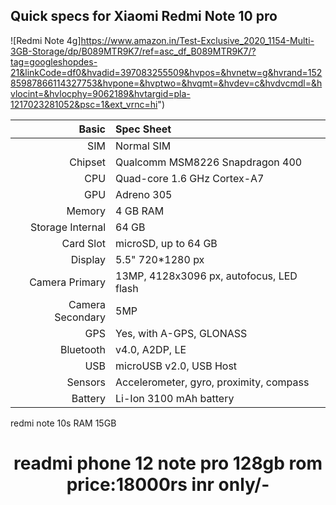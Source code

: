 Quick specs for Xiaomi Redmi Note 10 pro
---------------------------------------

![Redmi Note 4g]https://www.amazon.in/Test-Exclusive_2020_1154-Multi-3GB-Storage/dp/B089MTR9K7/ref=asc_df_B089MTR9K7/?tag=googleshopdes-21&linkCode=df0&hvadid=397083255509&hvpos=&hvnetw=g&hvrand=15285987866114327753&hvpone=&hvptwo=&hvqmt=&hvdev=c&hvdvcmdl=&hvlocint=&hvlocphy=9062189&hvtargid=pla-1217023281052&psc=1&ext_vrnc=hi")

Basic   | Spec Sheet
-------:|:-------------------------
SIM | Normal SIM
Chipset	| Qualcomm MSM8226 Snapdragon 400
CPU     | Quad-core 1.6 GHz Cortex-A7
GPU     | Adreno 305
Memory  | 4 GB RAM 
Storage Internal | 64 GB
Card Slot | microSD, up to 64 GB
Display | 5.5" 720*1280 px
Camera Primary  | 13MP, 4128x3096 px, autofocus, LED flash
Camera Secondary | 5MP
GPS | Yes, with A-GPS, GLONASS
Bluetooth | v4.0, A2DP, LE
USB | microUSB v2.0, USB Host
Sensors | Accelerometer, gyro, proximity, compass
Battery | Li-Ion 3100 mAh battery
redmi note 10s RAM 15GB
<html>
<center><h1>readmi phone 12 note pro 128gb rom price:18000rs inr only/-</h1></center>
</html>
